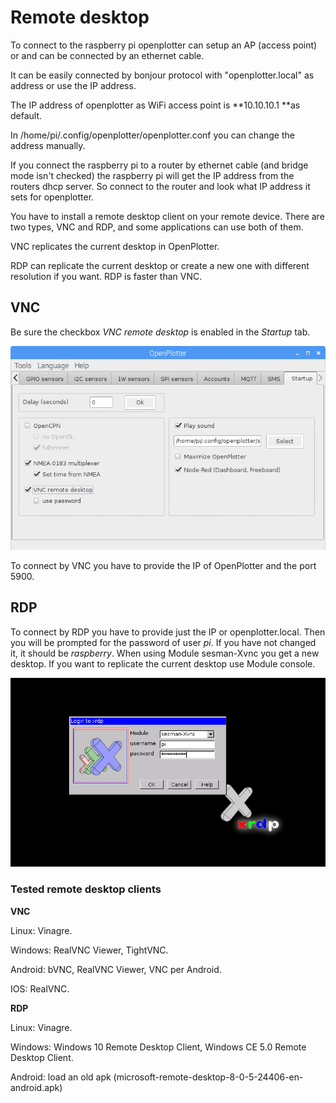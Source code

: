 # Remote desktop

To connect to the raspberry pi openplotter can setup an AP \(access point\) or and can be connected by an ethernet cable.

It can be easily connected by bonjour protocol with "openplotter.local" as address or use the IP address.

The IP address of openplotter as WiFi access point is **10.10.10.1 **as default.

In \/home\/pi\/.config\/openplotter\/openplotter.conf you can change the address manually.

If you connect the raspberry pi to a router by ethernet cable \(and bridge mode isn't checked\) the raspberry pi will get the IP address from the routers dhcp server. So connect to the router and look what IP address it sets for openplotter.

You have to install a remote desktop client on your remote device. There are two types, VNC and RDP, and some applications can use both of them.

VNC replicates the current desktop in OpenPlotter.

RDP can replicate the current desktop or create a new one with different resolution if you want. RDP is faster than VNC.

## VNC

Be sure the checkbox _VNC remote desktop_ is enabled in the _Startup_ tab.

![](startup_formular.jpg)

To connect by VNC you have to provide the IP of OpenPlotter and the port 5900.

## RDP

To connect by RDP you have to provide just the IP or openplotter.local. Then you will be prompted for the password of user _pi_. If you have not changed it, it should be _raspberry_. When using Module sesman-Xvnc you get a new desktop. If you want to replicate the current desktop use Module console.

![](login_rdp.png)

### Tested remote desktop clients

**VNC**

Linux: Vinagre.

Windows: RealVNC Viewer, TightVNC.

Android: bVNC, RealVNC Viewer, VNC per Android.

IOS: RealVNC.

**RDP**

Linux: Vinagre.

Windows: Windows 10 Remote Desktop Client, Windows CE 5.0 Remote Desktop Client.

Android: load an old apk \(microsoft-remote-desktop-8-0-5-24406-en-android.apk\)

